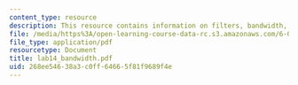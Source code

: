 ```yaml
---
content_type: resource
description: This resource contains information on filters, bandwidth, and Q factor.
file: /media/https%3A/open-learning-course-data-rc.s3.amazonaws.com/6-071j-introduction-to-electronics-signals-and-measurement-spring-2006/268ee54638a3c0ff64665f81f9689f4e_lab14_bandwidth.pdf
file_type: application/pdf
resourcetype: Document
title: lab14_bandwidth.pdf
uid: 268ee546-38a3-c0ff-6466-5f81f9689f4e
---
```

